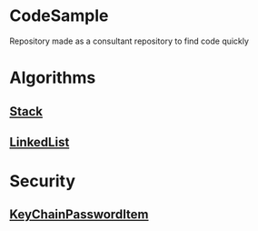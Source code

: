# CodeSample
Repository made as a consultant repository to find code quickly

# Algorithms

## [Stack](https://github.com/renatomateusx/CodeSample/blob/master/Stack.swift)
## [LinkedList](https://github.com/renatomateusx/CodeSample/blob/master/LinkedList.swift)


# Security

## [KeyChainPasswordItem](https://github.com/renatomateusx/CodeSample/blob/master/KeychainPasswordItem.swift)
